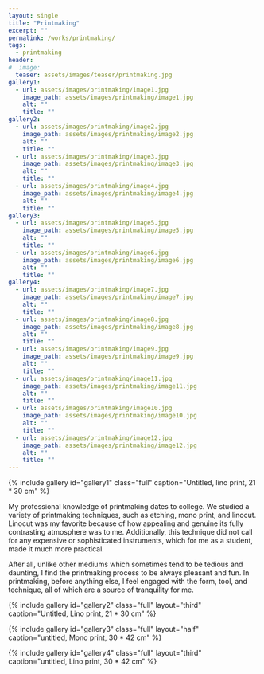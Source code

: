 ```yaml
---
layout: single
title: "Printmaking"
excerpt: ""
permalink: /works/printmaking/
tags:
  - printmaking
header:
#  image: 
  teaser: assets/images/teaser/printmaking.jpg
gallery1:
  - url: assets/images/printmaking/image1.jpg
    image_path: assets/images/printmaking/image1.jpg
    alt: ""
    title: ""
gallery2:
  - url: assets/images/printmaking/image2.jpg
    image_path: assets/images/printmaking/image2.jpg
    alt: ""
    title: ""
  - url: assets/images/printmaking/image3.jpg
    image_path: assets/images/printmaking/image3.jpg
    alt: ""
    title: ""
  - url: assets/images/printmaking/image4.jpg
    image_path: assets/images/printmaking/image4.jpg
    alt: ""
    title: ""
gallery3:
  - url: assets/images/printmaking/image5.jpg
    image_path: assets/images/printmaking/image5.jpg
    alt: ""
    title: ""
  - url: assets/images/printmaking/image6.jpg
    image_path: assets/images/printmaking/image6.jpg
    alt: ""
    title: ""
gallery4:
  - url: assets/images/printmaking/image7.jpg
    image_path: assets/images/printmaking/image7.jpg
    alt: ""
    title: ""
  - url: assets/images/printmaking/image8.jpg
    image_path: assets/images/printmaking/image8.jpg
    alt: ""
    title: ""
  - url: assets/images/printmaking/image9.jpg
    image_path: assets/images/printmaking/image9.jpg
    alt: ""
    title: ""
  - url: assets/images/printmaking/image11.jpg
    image_path: assets/images/printmaking/image11.jpg
    alt: ""
    title: ""
  - url: assets/images/printmaking/image10.jpg
    image_path: assets/images/printmaking/image10.jpg
    alt: ""
    title: ""
  - url: assets/images/printmaking/image12.jpg
    image_path: assets/images/printmaking/image12.jpg
    alt: ""
    title: ""
---
```


{% include gallery id="gallery1" class="full" caption="Untitled, lino print, 21 * 30 cm" %}


My professional knowledge of printmaking dates to college. We studied a variety of printmaking techniques, such as etching, mono print, and linocut. Linocut was my favorite because of how appealing and genuine its fully contrasting atmosphere was to me. Additionally, this technique did not call for any expensive or sophisticated instruments, which for me as a student, made it much more practical.

After all, unlike other mediums which sometimes tend to be tedious and daunting, I find the printmaking process to be always pleasant and fun. In printmaking, before anything else, I feel engaged with the form, tool, and technique, all of which are a source of tranquility for me.


{% include gallery id="gallery2" class="full" layout="third" caption="Untitled, Lino print, 21 * 30 cm" %}

{% include gallery id="gallery3" class="full" layout="half" caption="untitled, Mono print, 30 * 42 cm" %}

{% include gallery id="gallery4" class="full" layout="third" caption="untitled, Lino print, 30 * 42 cm" %}
